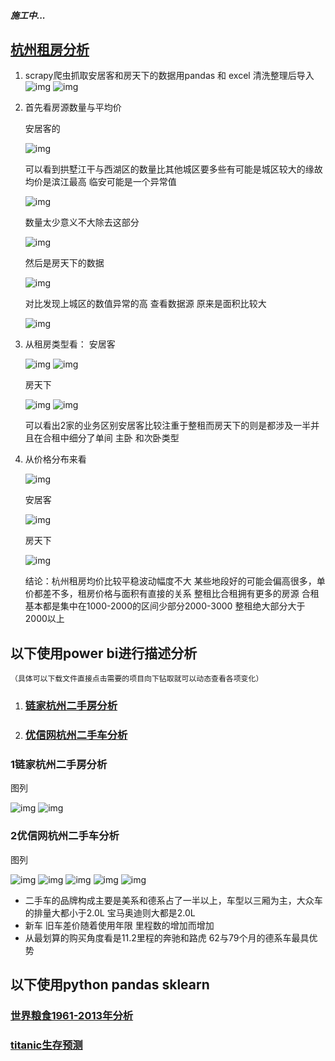 ##### 施工中...
## [杭州租房分析](#杭州租房分析)
1. scrapy爬虫抓取安居客和房天下的数据用pandas 和 excel 清洗整理后导入
![img](.//img//fang1.png) 
![img](.//img//fang2.png)

2. 首先看房源数量与平均价

    安居客的

    ![img](.//img//fang3.png)

    可以看到拱墅江干与西湖区的数量比其他城区要多些有可能是城区较大的缘故 均价是滨江最高 临安可能是一个异常值

    ![img](.//img//fang4.png) 

    数量太少意义不大除去这部分

    ![img](.//img//fang5.png) 

    然后是房天下的数据

    ![img](.//img//fang6.png)

    对比发现上城区的数值异常的高
    查看数据源 原来是面积比较大

    ![img](.//img//fang7.png)

3. 从租房类型看：
    安居客

    ![img](.//img//fang8.png)
    ![img](.//img//fang11.png)

    房天下

    ![img](.//img//fang9.png)
    ![img](.//img//fang12.png)

    可以看出2家的业务区别安居客比较注重于整租而房天下的则是都涉及一半并且在合租中细分了单间 主卧 和次卧类型

4. 从价格分布来看

    ![img](.//img//fang10.png)

    安居客

    ![img](.//img//fang13.png)

    房天下

    ![img](.//img//fang14.png)

    结论：杭州租房均价比较平稳波动幅度不大 某些地段好的可能会偏高很多，单价都差不多，租房价格与面积有直接的关系
    整租比合租拥有更多的房源
    合租基本都是集中在1000-2000的区间少部分2000-3000
    整租绝大部分大于2000以上
## 以下使用power bi进行描述分析
    （具体可以下载文件直接点击需要的项目向下钻取就可以动态查看各项变化） 
1. ### [链家杭州二手房分析](#1链家杭州二手房分析)
2. ### [优信网杭州二手车分析](#2优信网杭州二手车分析)
### 1链家杭州二手房分析

图列

![img](./img/h1.png)
![img](./img/h3.png)

### 2优信网杭州二手车分析

图列

![img](.//img//car1.png)
![img](.//img//car5.png)
![img](.//img//car9.png)
![img](.//img//car12.png)
![img](.//img//car13.png)

+ 二手车的品牌构成主要是美系和德系占了一半以上，车型以三厢为主，大众车的排量大都小于2.0L 宝马奥迪则大都是2.0L
+ 新车 旧车差价随着使用年限 里程数的增加而增加
+ 从最划算的购买角度看是11.2里程的奔驰和路虎 62与79个月的德系车最具优势

## 以下使用python pandas sklearn

### [世界粮食1961-2013年分析](http://nbviewer.jupyter.org/github/Se9t/datasci/blob/master/datasci/fao_aly.ipynb)
### [titanic生存预测](http://nbviewer.jupyter.org/github/Se9t/datasci/blob/master/datasci/titanic_pre.ipynb)